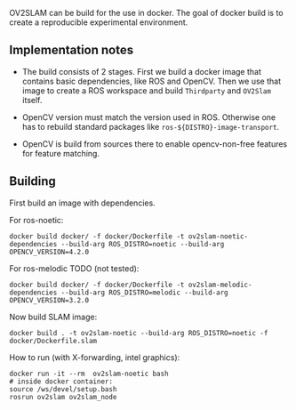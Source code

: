 OV2SLAM can be build for the use in docker.
The goal of docker build is to create a reproducible experimental environment. 

## Implementation notes

* The build consists of 2 stages. First we build a docker image that contains basic dependencies, like ROS and OpenCV.
Then we use that image to create a ROS workspace and build `Thirdparty` and `OV2Slam` itself.

* OpenCV version must match the version used in ROS. Otherwise one has to rebuild standard packages like `ros-${DISTRO}-image-transport`.

* OpenCV is build from sources there to enable opencv-non-free features for feature matching. 


## Building 

First build an image with dependencies.

For ros-noetic:

    docker build docker/ -f docker/Dockerfile -t ov2slam-noetic-dependencies --build-arg ROS_DISTRO=noetic --build-arg OPENCV_VERSION=4.2.0


For ros-melodic TODO (not tested):

    docker build docker/ -f docker/Dockerfile -t ov2slam-melodic-dependencies --build-arg ROS_DISTRO=melodic --build-arg OPENCV_VERSION=3.2.0


Now build SLAM image:

    docker build . -t ov2slam-noetic --build-arg ROS_DISTRO=noetic -f docker/Dockerfile.slam

How to run (with X-forwarding, intel graphics):

    docker run -it --rm  ov2slam-noetic bash
    # inside docker container:
    source /ws/devel/setup.bash
    rosrun ov2slam ov2slam_node

